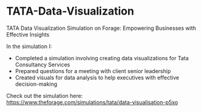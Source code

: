 # TATA-Data-Visualization
TATA Data Visualization Simulation on Forage: Empowering Businesses with Effective Insights

In the simulation I:
* Completed a simulation involving creating data visualizations for Tata Consultancy Services
* Prepared questions for a meeting with client senior leadership
* Created visuals for data analysis to help executives with effective decision-making
 
Check out the simulation here: https://www.theforage.com/simulations/tata/data-visualisation-p5xo
